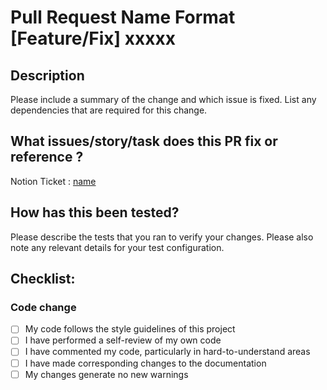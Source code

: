 # Pull Request Name Format  [Feature/Fix] xxxxx

## Description

Please include a summary of the change and which issue is fixed. List any dependencies that are required for this change.

## What issues/story/task does this PR fix or reference ?

Notion Ticket : [name](link)

## How has this been tested?

Please describe the tests that you ran to verify your changes. Please also note any relevant details for your test configuration.

## Checklist:

### Code change

- [ ] My code follows the style guidelines of this project
- [ ] I have performed a self-review of my own code
- [ ] I have commented my code, particularly in hard-to-understand areas
- [ ] I have made corresponding changes to the documentation
- [ ] My changes generate no new warnings
